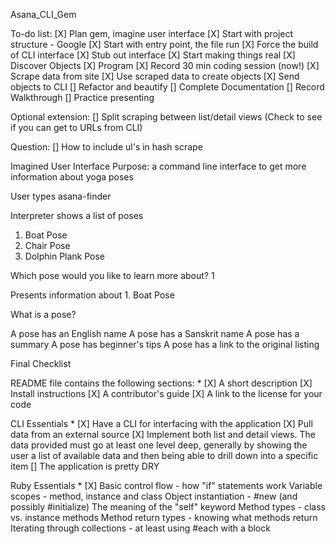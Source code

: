 Asana_CLI_Gem

To-do list:
[X] Plan gem, imagine user interface
[X] Start with project structure - Google
[X] Start with entry point, the file run
[X] Force the build of CLI interface
[X] Stub out interface
[X] Start making things real
[X] Discover Objects
[X] Program
[X] Record 30 min coding session (now!)
[X] Scrape data from site
[X] Use scraped data to create objects
[X] Send objects to CLI
[] Refactor and beautify
[] Complete Documentation
[] Record Walkthrough
[] Practice presenting

Optional extension:
[] Split scraping between list/detail views (Check to see if you can get to URLs from CLI)

Question:
[] How to include ul's in hash scrape

Imagined User Interface
Purpose: a command line interface to get more information about yoga poses

User types asana-finder

Interpreter shows a list of poses

1. Boat Pose
2. Chair Pose
3. Dolphin Plank Pose

Which pose would you like to learn more about?
1

Presents information about 1. Boat Pose

What is a pose?

A pose has an English name
A pose has a Sanskrit name
A pose has a summary
A pose has beginner's tips
A pose has a link to the original listing

Final Checklist

README file contains the following sections: *
[X]  A short description
[X]  Install instructions
[X]  A contributor's guide
[X]  A link to the license for your code

CLI Essentials *
[X]  Have a CLI for interfacing with the application
[X]  Pull data from an external source
[X]  Implement both list and detail views. The data provided must go at least one level deep, generally by showing the user a list of available data and then being able to drill down into a specific item
[]  The application is pretty DRY

Ruby Essentials *
[X]  Basic control flow - how "if" statements work
  Variable scopes - method, instance and class
  Object instantiation - #new (and possibly #initialize)
  The meaning of the "self" keyword
  Method types - class vs. instance methods
  Method return types - knowing what methods return
  Iterating through collections - at least using #each with a block
